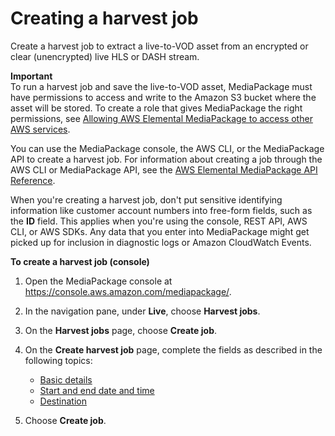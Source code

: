 # Creating a harvest job<a name="hj-create"></a>

Create a harvest job to extract a live\-to\-VOD asset from an encrypted or clear \(unencrypted\) live HLS or DASH stream\.

**Important**  
To run a harvest job and save the live\-to\-VOD asset, MediaPackage must have permissions to access and write to the Amazon S3 bucket where the asset will be stored\. To create a role that gives MediaPackage the right permissions, see [Allowing AWS Elemental MediaPackage to access other AWS services](setting-up-create-trust-rel.md)\.

You can use the MediaPackage console, the AWS CLI, or the MediaPackage API to create a harvest job\. For information about creating a job through the AWS CLI or MediaPackage API, see the [AWS Elemental MediaPackage API Reference](https://docs.aws.amazon.com/mediapackage/latest/apireference/)\.

When you're creating a harvest job, don't put sensitive identifying information like customer account numbers into free\-form fields, such as the **ID** field\. This applies when you're using the console, REST API, AWS CLI, or AWS SDKs\. Any data that you enter into MediaPackage might get picked up for inclusion in diagnostic logs or Amazon CloudWatch Events\.

**To create a harvest job \(console\)**

1. Open the MediaPackage console at [https://console\.aws\.amazon\.com/mediapackage/](https://console.aws.amazon.com/mediapackage/)\.

1. In the navigation pane, under **Live**, choose **Harvest jobs**\. 

1. On the **Harvest jobs** page, choose **Create job**\.

1. On the **Create harvest job** page, complete the fields as described in the following topics:
   + [Basic details](hj-create-basic.md)
   + [Start and end date and time](hj-create-time.md)
   + [Destination](hj-create-destination.md)

1. Choose **Create job**\.